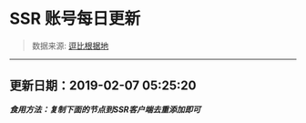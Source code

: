 # SSR 账号每日更新 
> 数据来源: [逗比根据地](https://doub.io/sszhfx/) 
----------------------------------------------
## 更新日期：2019-02-07 05:25:20 
***食用方法：复制下面的节点到SSR客户端去重添加即可***

 